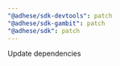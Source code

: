 ```yaml
---
"@adhese/sdk-devtools": patch
"@adhese/sdk-gambit": patch
"@adhese/sdk": patch
---
```


Update dependencies
